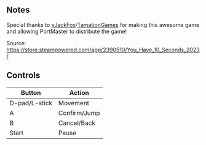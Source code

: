 ## Notes

Special thanks to [xJackFox](https://xjackfox.itch.io/)/[TamationGames](https://tamationgames.itch.io/) for making this awesome game and allowing PortMaster to distribute the game!

Source: https://store.steampowered.com/app/2390510/You_Have_10_Seconds_2023/

## Controls

| Button | Action |
|--|--| 
|D-pad/L-stick|Movement |
|A|Confirm/Jump|
|B|Cancel/Back|
|Start|Pause|


